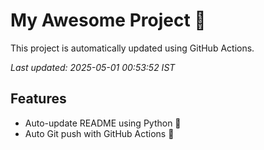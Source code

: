 # My Awesome Project 🚀

This project is automatically updated using GitHub Actions.

_Last updated: 2025-05-01 00:53:52 IST_

## Features
- Auto-update README using Python 🐍
- Auto Git push with GitHub Actions 🤖

